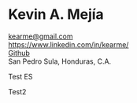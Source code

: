 # Kevin A. Mejía
<kearme@gmail.com>  
<https://www.linkedin.com/in/kearme/>  
[Github](https://www.github.com/kearme)  
San Pedro Sula, Honduras, C.A.

Test ES

Test2